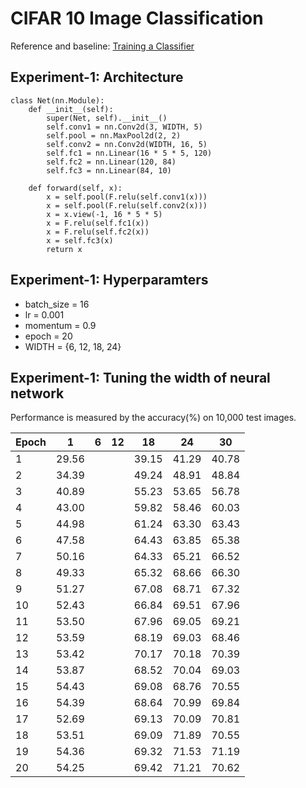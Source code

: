 # CIFAR 10 Image Classification
Reference and baseline: [Training a Classifier](http://pytorch.org/tutorials/beginner/blitz/cifar10_tutorial.html)

## Experiment-1: Architecture

    class Net(nn.Module):
        def __init__(self):
            super(Net, self).__init__()
            self.conv1 = nn.Conv2d(3, WIDTH, 5)
            self.pool = nn.MaxPool2d(2, 2)
            self.conv2 = nn.Conv2d(WIDTH, 16, 5)
            self.fc1 = nn.Linear(16 * 5 * 5, 120)
            self.fc2 = nn.Linear(120, 84)
            self.fc3 = nn.Linear(84, 10)

        def forward(self, x):
            x = self.pool(F.relu(self.conv1(x)))
            x = self.pool(F.relu(self.conv2(x)))
            x = x.view(-1, 16 * 5 * 5)
            x = F.relu(self.fc1(x))
            x = F.relu(self.fc2(x))
            x = self.fc3(x)
            return x

## Experiment-1: Hyperparamters

* batch_size = 16
* lr = 0.001
* momentum = 0.9
* epoch = 20
* WIDTH = {6, 12, 18, 24}


## Experiment-1: Tuning the width of neural network

Performance is measured by the accuracy(%) on 10,000 test images.

| Epoch | 1 | 6 | 12 | 18 | 24 | 30 |
|---|---|---|---|---|---|---|
|1|29.56|||39.15|41.29|40.78|
|2|34.39|||49.24|48.91|48.84|
|3|40.89|||55.23|53.65|56.78|
|4|43.00|||59.82|58.46|60.03|
|5|44.98|||61.24|63.30|63.43|
|6|47.58|||64.43|63.85|65.38|
|7|50.16|||64.33|65.21|66.52|
|8|49.33|||65.32|68.66|66.30|
|9|51.27|||67.08|68.71|67.32|
|10|52.43|||66.84|69.51|67.96|
|11|53.50|||67.96|69.05|69.21|
|12|53.59|||68.19|69.03|68.46|
|13|53.42|||70.17|70.18|70.39|
|14|53.87|||68.52|70.04|69.03|
|15|54.43|||69.08|68.76|70.55|
|16|54.39|||68.64|70.99|69.84|
|17|52.69|||69.13|70.09|70.81|
|18|53.51|||69.09|71.89|70.55|
|19|54.36|||69.32|71.53|71.19|
|20|54.25|||69.42|71.21|70.62|
